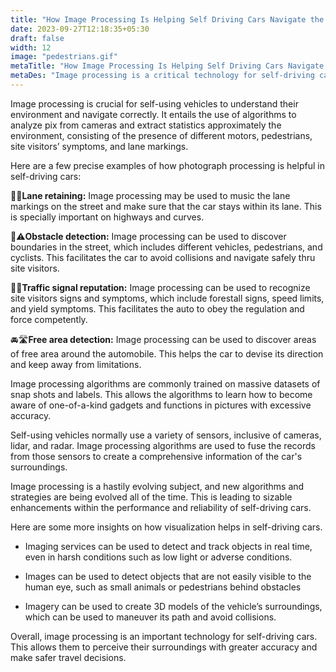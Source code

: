 ```yaml
---
title: "How Image Processing Is Helping Self Driving Cars Navigate the Road to the Future"
date: 2023-09-27T12:18:35+05:30
draft: false
width: 12
image: "pedestrians.gif"
metaTitle: "How Image Processing Is Helping Self Driving Cars Navigate the Road to the Future | Open CV Courses"
metaDes: "Image processing is a critical technology for self-driving cars, autonomous vehicles, enabling them to perceive their surroundings and navigate safely. Here, we explore the specific ways in which image processing is used in self-driving cars, including lane keeping, obstacle detection, traffic signal recognition, and free space detection. We also discuss how image processing is helping to make self-driving cars more robust and reliable in challenging conditions. | auto driving | "
---
```


Image processing is crucial for self-using vehicles to understand their environment and navigate correctly. It entails the use of algorithms to analyze pix from cameras and extract statistics approximately the environment, consisting of the presence of different motors, pedestrians, site visitors’ symptoms, and lane markings. <!--more-->

Here are a few precise examples of how photograph processing is helpful in self-driving cars:

🚗🎶**Lane retaining:** Image processing may be used to music the lane markings on the street and make sure that the car stays within its lane. This is specially important on highways and curves.

 🚧⚠️**Obstacle detection:** Image processing can be used to discover boundaries in the street, which includes different vehicles, pedestrians, and cyclists. This facilitates the car to avoid collisions and navigate safely thru site visitors.

 🛑🚦**Traffic signal reputation:** Image processing can be used to recognize site visitors signs and symptoms, which include forestall signs, speed limits, and yield symptoms. This facilitates the auto to obey the regulation and force competently.

 🚘🛣️**Free area detection:** Image processing can be used to discover areas of free area around the automobile. This helps the car to devise its direction and keep away from limitations.

Image processing algorithms are commonly trained on massive datasets of snap shots and labels. This allows the algorithms to learn how to become aware of one-of-a-kind gadgets and functions in pictures with excessive accuracy.

Self-using vehicles normally use a variety of sensors, inclusive of cameras, lidar, and radar. Image processing algorithms are used to fuse the records from those sensors to create a comprehensive information of the car's surroundings.

Image processing is a hastily evolving subject, and new algorithms and strategies are being evolved all of the time. This is leading to sizable enhancements within the performance and reliability of self-driving cars.

Here are some more insights on how visualization helps in self-driving cars.

- Imaging services can be used to detect and track objects in real time, even in harsh conditions such as low light or adverse conditions.

- Images can be used to detect objects that are not easily visible to the human eye, such as small animals or pedestrians behind obstacles

- Imagery can be used to create 3D models of the vehicle’s surroundings, which can be used to maneuver its path and avoid collisions.

Overall, image processing is an important technology for self-driving cars. This allows them to perceive their surroundings with greater accuracy and make safer travel decisions.
